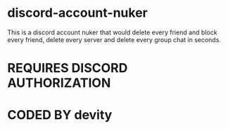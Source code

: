 # discord-account-nuker
This is a discord account nuker that would delete every friend and block every friend, delete every server and delete every group chat in seconds.


# REQUIRES DISCORD AUTHORIZATION


# CODED BY devity
